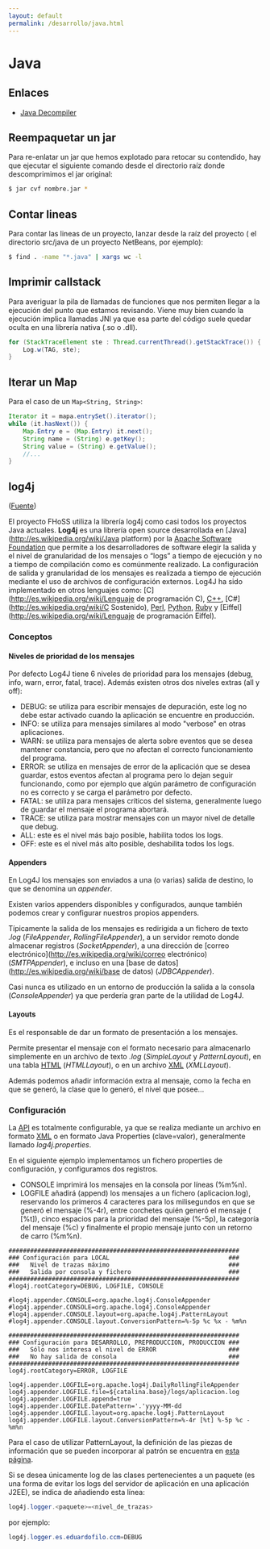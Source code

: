 ```yaml
---
layout: default
permalink: /desarrollo/java.html
---
```


# Java

## Enlaces

* [Java Decompiler](http://jd.benow.ca/)

## Reempaquetar un jar

Para re-enlatar un jar que hemos explotado para retocar su contendido, hay que ejecutar el siguiente comando desde el directorio raíz donde descomprimimos el jar original:

```bash
$ jar cvf nombre.jar *
```

## Contar lineas

Para contar las lineas de un proyecto, lanzar desde la raíz del proyecto ( el directorio src/java de un proyecto NetBeans, por ejemplo):

```bash
$ find . -name "*.java" | xargs wc -l
```

## Imprimir callstack

Para averiguar la pila de llamadas de funciones que nos permiten llegar a la ejecución del punto que estamos revisando. Viene muy bien cuando la ejecución implica llamadas JNI ya que esa parte del código suele quedar oculta en una librería nativa (.so o .dll).

```java
for (StackTraceElement ste : Thread.currentThread().getStackTrace()) {
    Log.w(TAG, ste);
}
```

## Iterar un Map

Para el caso de un `Map<String, String>`:

```java
Iterator it = mapa.entrySet().iterator();
while (it.hasNext()) {
    Map.Entry e = (Map.Entry) it.next();
    String name = (String) e.getKey();
    String value = (String) e.getValue();
    //...
}
```

## log4j

([Fuente](http://es.wikipedia.org/wiki/Log4j))

El proyecto FHoSS utiliza la librería log4j como casi todos los proyectos Java actuales. **Log4j**  es una librería open source desarrollada en [Java](http://es.wikipedia.org/wiki/Java platform) por la [Apache Software Foundation](http://es.wikipedia.org/wiki/Apache_Software_Foundation) que permite a los desarrolladores de software elegir la salida y el nivel de granularidad de los mensajes o “logs” a tiempo de ejecución y no a tiempo de compilación como es comúnmente realizado.  La configuración de salida y granularidad de los mensajes es realizada a tiempo de ejecución mediante el uso de archivos de configuración externos. Log4J ha sido implementado en otros lenguajes como: [C](http://es.wikipedia.org/wiki/Lenguaje de programación C), [C++](http://es.wikipedia.org/wiki/C++), [C#](http://es.wikipedia.org/wiki/C Sostenido), [Perl](http://es.wikipedia.org/wiki/Perl), [Python](http://es.wikipedia.org/wiki/Python), [Ruby](http://es.wikipedia.org/wiki/Ruby) y [Eiffel](http://es.wikipedia.org/wiki/Lenguaje de programación Eiffel).


### Conceptos

#### Niveles de prioridad de los mensajes
Por defecto Log4J tiene 6 niveles de prioridad para los mensajes (debug, info, warn, error, fatal, trace). Además existen otros dos niveles extras (all y off):

*  DEBUG:  se utiliza para escribir mensajes de depuración, este log no debe estar activado cuando la aplicación se encuentre en producción.
*  INFO:  se utiliza para mensajes similares al modo "verbose" en otras aplicaciones.
*  WARN:  se utiliza para mensajes de alerta sobre eventos que se desea mantener constancia, pero que no afectan el correcto funcionamiento del programa.
*  ERROR:  se utiliza en mensajes de error de la aplicación que se desea guardar, estos eventos afectan al programa pero lo dejan seguir funcionando, como por ejemplo que algún parámetro de configuración no es correcto y se carga el parámetro por defecto.
*  FATAL:  se utiliza para mensajes críticos del sistema, generalmente luego de guardar el mensaje el programa abortará.
*  TRACE: se utiliza para mostrar mensajes con un mayor nivel de detalle que debug.
*  ALL: este es el nivel más bajo posible, habilita todos los logs.
*  OFF: este es el nivel más alto posible, deshabilita todos los logs.

#### Appenders

En Log4J los mensajes son enviados a una (o varias) salida de destino, lo que se denomina un *appender*.

Existen varios appenders disponibles y configurados, aunque también podemos crear y configurar nuestros propios appenders.

Típicamente la salida de los mensajes es redirigida a un fichero de texto *.log* (*FileAppender*, *RollingFileAppender*), a un servidor remoto donde almacenar registros (*SocketAppender*), a una dirección de [correo electrónico](http://es.wikipedia.org/wiki/correo electrónico) (*SMTPAppender*), e incluso en una [base de datos](http://es.wikipedia.org/wiki/base de datos) (*JDBCAppender*).

Casi nunca es utilizado en un entorno de producción la salida a la consola (*ConsoleAppender*) ya que perdería gran parte de la utilidad de Log4J.

#### Layouts

Es el responsable de dar un formato de presentación a los mensajes.

Permite presentar el mensaje con el formato necesario para almacenarlo simplemente en un archivo de texto *.log* (*SimpleLayout* y *PatternLayout*), en una tabla [HTML](http://es.wikipedia.org/wiki/HTML) (*HTMLLayout*), o en un archivo [XML](http://es.wikipedia.org/wiki/XML) (*XMLLayout*).

Además podemos añadir información extra al mensaje, como la fecha en que se generó, la clase que lo generó, el nivel que posee...

### Configuración

La [API](http://es.wikipedia.org/wiki/API) es totalmente configurable, ya que se realiza mediante un archivo en formato [XML](http://es.wikipedia.org/wiki/XML) o en formato Java Properties (clave=valor), generalmente llamado *log4j.properties*.

En el siguiente ejemplo implementamos un fichero properties de configuración, y configuramos dos registros.

*  CONSOLE imprimirá los mensajes en la consola por líneas (%m%n).
*  LOGFILE añadirá (append) los mensajes a un fichero (aplicacion.log), reservando los primeros 4 caracteres para los milisegundos en que se generó el mensaje (%-4r), entre corchetes quién generó el mensaje ( [%t]), cinco espacios para la prioridad del mensaje (%-5p), la categoría del mensaje (%c) y finalmente el propio mensaje junto con un retorno de carro (%m%n).

```
################################################################
### Configuración para LOCAL                                 ###
###   Nivel de trazas máximo                                 ###
###   Salida por consola y fichero                           ###
################################################################
#log4j.rootCategory=DEBUG, LOGFILE, CONSOLE

#log4j.appender.CONSOLE=org.apache.log4j.ConsoleAppender
#log4j.appender.CONSOLE=org.apache.log4j.ConsoleAppender
#log4j.appender.CONSOLE.layout=org.apache.log4j.PatternLayout
#log4j.appender.CONSOLE.layout.ConversionPattern=%-5p %c %x - %m%n

################################################################
### Configuración para DESARROLLO, PREPRODUCCION, PRODUCCION ###
###   Sólo nos interesa el nivel de ERROR                    ###
###   No hay salida de consola                               ###
################################################################
log4j.rootCategory=ERROR, LOGFILE

log4j.appender.LOGFILE=org.apache.log4j.DailyRollingFileAppender
log4j.appender.LOGFILE.file=${catalina.base}/logs/aplicacion.log
log4j.appender.LOGFILE.append=true
log4j.appender.LOGFILE.DatePattern='.'yyyy-MM-dd
log4j.appender.LOGFILE.layout=org.apache.log4j.PatternLayout
log4j.appender.LOGFILE.layout.ConversionPattern=%-4r [%t] %-5p %c - %m%n
```

Para el caso de utilizar PatternLayout, la definición de las piezas de información que se pueden incorporar al patrón se encuentra en [esta página](http://logging.apache.org/log4j/1.2/apidocs/org/apache/log4j/PatternLayout.html).

Si se desea únicamente log de las clases pertenecientes a un paquete (es una forma de evitar los logs del servidor de aplicación en una aplicación J2EE), se indica de añadiendo esta línea:

```java
log4j.logger.<paquete>=<nivel_de_trazas>
```
por ejemplo:

```java
log4j.logger.es.eduardofilo.ccm=DEBUG
```
